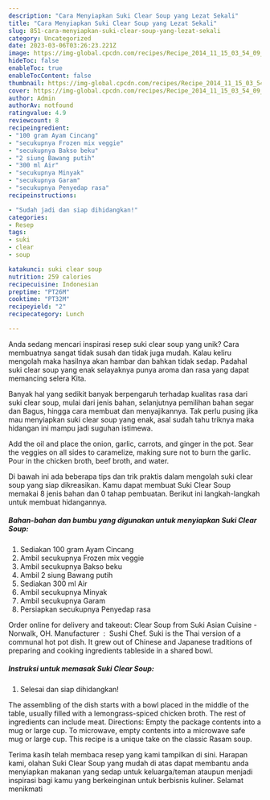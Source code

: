 ```yaml
---
description: "Cara Menyiapkan Suki Clear Soup yang Lezat Sekali"
title: "Cara Menyiapkan Suki Clear Soup yang Lezat Sekali"
slug: 851-cara-menyiapkan-suki-clear-soup-yang-lezat-sekali
category: Uncategorized
date: 2023-03-06T03:26:23.221Z
image: https://img-global.cpcdn.com/recipes/Recipe_2014_11_15_03_54_09_704_642550733d71e16366aa/680x482cq70/suki-clear-soup-foto-resep-utama.jpg
hideToc: false
enableToc: true
enableTocContent: false
thumbnail: https://img-global.cpcdn.com/recipes/Recipe_2014_11_15_03_54_09_704_642550733d71e16366aa/680x482cq70/suki-clear-soup-foto-resep-utama.jpg
cover: https://img-global.cpcdn.com/recipes/Recipe_2014_11_15_03_54_09_704_642550733d71e16366aa/680x482cq70/suki-clear-soup-foto-resep-utama.jpg
author: Admin
authorAv: notfound
ratingvalue: 4.9
reviewcount: 8
recipeingredient:
- "100 gram Ayam Cincang"
- "secukupnya Frozen mix veggie"
- "secukupnya Bakso beku"
- "2 siung Bawang putih"
- "300 ml Air"
- "secukupnya Minyak"
- "secukupnya Garam"
- "secukupnya Penyedap rasa"
recipeinstructions:

- "Sudah jadi dan siap dihidangkan!"
categories:
- Resep
tags:
- suki
- clear
- soup

katakunci: suki clear soup 
nutrition: 259 calories
recipecuisine: Indonesian
preptime: "PT26M"
cooktime: "PT32M"
recipeyield: "2"
recipecategory: Lunch

---
```





Anda sedang mencari inspirasi resep suki clear soup yang unik? Cara membuatnya sangat tidak susah dan tidak juga mudah. Kalau keliru mengolah maka hasilnya akan hambar dan bahkan tidak sedap. Padahal suki clear soup yang enak selayaknya punya aroma dan rasa yang dapat memancing selera Kita.





Banyak hal yang sedikit banyak berpengaruh terhadap kualitas rasa dari suki clear soup, mulai dari jenis bahan, selanjutnya pemilihan bahan segar dan Bagus, hingga cara membuat dan menyajikannya. Tak perlu pusing jika mau menyiapkan suki clear soup yang enak,      asal sudah tahu triknya maka hidangan ini mampu jadi suguhan istimewa.














Add the oil and place the onion, garlic, carrots, and ginger in the pot. Sear the veggies on all sides to caramelize, making sure not to burn the garlic. Pour in the chicken broth, beef broth, and water.






Di bawah ini ada beberapa tips dan trik praktis dalam mengolah suki clear soup yang siap dikreasikan. Kamu dapat membuat Suki Clear Soup memakai 8 jenis bahan dan 0 tahap pembuatan. Berikut ini langkah-langkah untuk membuat hidangannya.

<!--inarticleads1-->

##### Bahan-bahan dan bumbu yang digunakan untuk menyiapkan Suki Clear Soup:

1. Sediakan 100 gram Ayam Cincang
1. Ambil secukupnya Frozen mix veggie
1. Ambil secukupnya Bakso beku
1. Ambil 2 siung Bawang putih
1. Sediakan 300 ml Air
1. Ambil secukupnya Minyak
1. Ambil secukupnya Garam
1. Persiapkan secukupnya Penyedap rasa


Order online for delivery and takeout: Clear Soup from Suki Asian Cuisine - Norwalk, OH. Manufacturer ‏ : ‎ Sushi Chef. Suki is the Thai version of a communal hot pot dish. It grew out of Chinese and Japanese traditions of preparing and cooking ingredients tableside in a shared bowl. 

<!--inarticleads2-->

##### Instruksi untuk memasak Suki Clear Soup:


1. Selesai dan siap dihidangkan!

The assembling of the dish starts with a bowl placed in the middle of the table, usually filled with a lemongrass-spiced chicken broth. The rest of ingredients can include meat. Directions: Empty the package contents into a mug or large cup. To microwave, empty contents into a microwave safe mug or large cup. This recipe is a unique take on the classic Rasam soup. 

Terima kasih telah membaca resep yang kami tampilkan di sini. Harapan kami, olahan Suki Clear Soup yang mudah di atas dapat membantu anda menyiapkan makanan yang sedap untuk keluarga/teman ataupun menjadi inspirasi bagi kamu yang berkeinginan untuk berbisnis kuliner. Selamat menikmati
